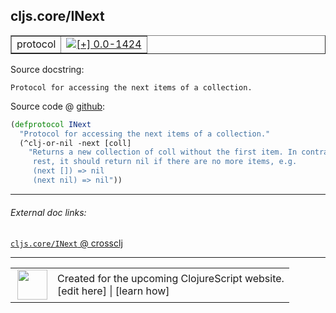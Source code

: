## cljs.core/INext



 <table border="1">
<tr>
<td>protocol</td>
<td><a href="https://github.com/cljsinfo/cljs-api-docs/tree/0.0-1424"><img valign="middle" alt="[+] 0.0-1424" title="Added in 0.0-1424" src="https://img.shields.io/badge/+-0.0--1424-lightgrey.svg"></a> </td>
</tr>
</table>







Source docstring:

```
Protocol for accessing the next items of a collection.
```


Source code @ [github](https://github.com/clojure/clojurescript/blob/r1.7.145/src/main/cljs/cljs/core.cljs#L492-L498):

```clj
(defprotocol INext
  "Protocol for accessing the next items of a collection."
  (^clj-or-nil -next [coll]
    "Returns a new collection of coll without the first item. In contrast to
     rest, it should return nil if there are no more items, e.g.
     (next []) => nil
     (next nil) => nil"))
```

<!--
Repo - tag - source tree - lines:

 <pre>
clojurescript @ r1.7.145
└── src
    └── main
        └── cljs
            └── cljs
                └── <ins>[core.cljs:492-498](https://github.com/clojure/clojurescript/blob/r1.7.145/src/main/cljs/cljs/core.cljs#L492-L498)</ins>
</pre>

-->

---



###### External doc links:

[`cljs.core/INext` @ crossclj](http://crossclj.info/fun/cljs.core.cljs/INext.html)<br>

---

 <table>
<tr><td>
<img valign="middle" align="right" width="48px" src="http://i.imgur.com/Hi20huC.png">
</td><td>
Created for the upcoming ClojureScript website.<br>
[edit here] | [learn how]
</td></tr></table>

[edit here]:https://github.com/cljsinfo/cljs-api-docs/blob/master/cljsdoc/cljs.core/INext.cljsdoc
[learn how]:https://github.com/cljsinfo/cljs-api-docs/wiki/cljsdoc-files

<!--

This information was too distracting to show to readers, but I'll leave it
commented here since it is helpful to:

- pretty-print the data used to generate this document
- and show how to retrieve that data



The API data for this symbol:

```clj
{:ns "cljs.core",
 :name "INext",
 :history [["+" "0.0-1424"]],
 :type "protocol",
 :full-name-encode "cljs.core/INext",
 :source {:code "(defprotocol INext\n  \"Protocol for accessing the next items of a collection.\"\n  (^clj-or-nil -next [coll]\n    \"Returns a new collection of coll without the first item. In contrast to\n     rest, it should return nil if there are no more items, e.g.\n     (next []) => nil\n     (next nil) => nil\"))",
          :title "Source code",
          :repo "clojurescript",
          :tag "r1.7.145",
          :filename "src/main/cljs/cljs/core.cljs",
          :lines [492 498]},
 :methods [{:name "-next",
            :signature ["[coll]"],
            :docstring "Returns a new collection of coll without the first item. In contrast to\n     rest, it should return nil if there are no more items, e.g.\n     (next []) => nil\n     (next nil) => nil"}],
 :full-name "cljs.core/INext",
 :docstring "Protocol for accessing the next items of a collection."}

```

Retrieve the API data for this symbol:

```clj
;; from Clojure REPL
(require '[clojure.edn :as edn])
(-> (slurp "https://raw.githubusercontent.com/cljsinfo/cljs-api-docs/catalog/cljs-api.edn")
    (edn/read-string)
    (get-in [:symbols "cljs.core/INext"]))
```

-->
